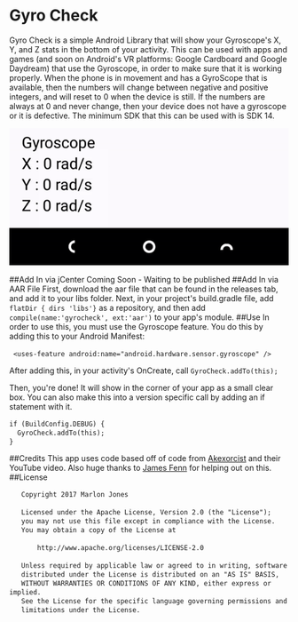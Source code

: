 # Gyro Check
Gyro Check is a simple Android Library that will show your Gyroscope's X, Y, and Z stats in the 
bottom of your activity.
This can be used with apps and games (and soon on Android's VR platforms: Google Cardboard and Google Daydream) that use 
the Gyroscope, in order to make sure that it is working properly. When the phone is in movement and has a GyroScope that is
available, then the numbers will change between negative and positive integers, and will reset to 0 when the device is still. 
If the numbers are always at 0 and never change, then your device does not have a gyroscope or it is defective. 
The minimum SDK that this can be used with is SDK 14.
<p align="center">
  <img src="https://github.com/MJonesDev/GyroCheck/blob/master/example.gif">
  </p>

##Add In via jCenter
Coming Soon - Waiting to be published
##Add In via AAR File
First, download the aar file that can be found in the releases tab, and add it to your libs folder. 
Next, in your project's build.gradle file, add ````flatDir { dirs 'libs'}```` as a repository, and then add 
````compile(name:'gyrocheck', ext:'aar')```` to your app's module. 
##Use
In order to use this, you must use the Gyroscope feature. You do this by adding this to your Android Manifest:

```` <uses-feature android:name="android.hardware.sensor.gyroscope" />````

After adding this, in your activity's OnCreate, call ````GyroCheck.addTo(this);````

Then, you're done! It will show in the corner of your app as a small clear box. You can also make this into a version 
specific call by adding an if statement with it.
````
if (BuildConfig.DEBUG) {
  GyroCheck.addTo(this);
}
````
##Credits
This app uses code based off of code from <a href = "https://github.com/akexorcist/Android-Sensor-Gyroscope">Akexorcist</a> and 
their YouTube video. Also huge thanks to <a href="https://github.com/TheAndroidMaster">James Fenn</a> for helping out on this. 
##License
````
   Copyright 2017 Marlon Jones

   Licensed under the Apache License, Version 2.0 (the "License");
   you may not use this file except in compliance with the License.
   You may obtain a copy of the License at

       http://www.apache.org/licenses/LICENSE-2.0

   Unless required by applicable law or agreed to in writing, software
   distributed under the License is distributed on an "AS IS" BASIS,
   WITHOUT WARRANTIES OR CONDITIONS OF ANY KIND, either express or implied.
   See the License for the specific language governing permissions and
   limitations under the License.

````
